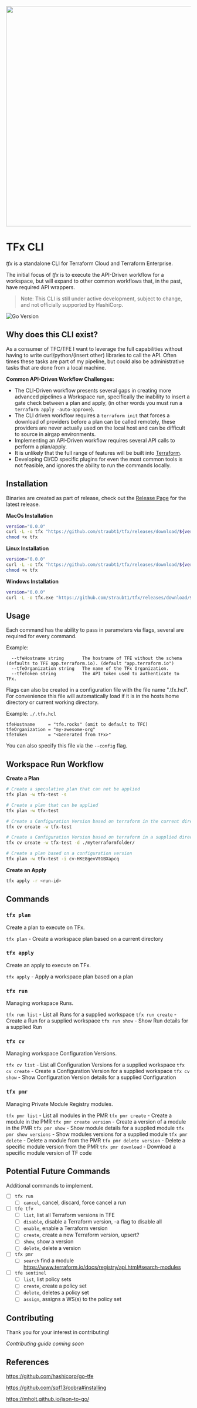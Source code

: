 <img src="https://cdn.rawgit.com/hashicorp/terraform-website/master/content/source/assets/images/logo-hashicorp.svg" width="600px">

# TFx CLI

_tfx_ is a standalone CLI for Terraform Cloud and Terraform Enterprise.

The initial focus of _tfx_ is to execute the API-Driven workflow for a workspace, but will expand to other common workflows that, in the past, have required API wrappers.

> Note: This CLI is still under active development, subject to change, and not officially supported by HashiCorp.

![Go Version](https://img.shields.io/badge/go%20version-%3E=1.14-61CFDD.svg?style=flat-square)

## Why does this CLI exist?

As a consumer of TFC/TFE I want to leverage the full capabilities without having to write curl/python/(insert other) libraries to call the API.
Often times these tasks are part of my pipeline, but could also be administrative tasks that are done from a local machine.

**Common API-Driven Workflow Challenges:**

- The CLI-Driven workflow presents several gaps in creating more advanced pipelines a Workspace run, specifically the inability to insert a gate check between a plan and apply, (in other words you must run a `terraform apply -auto-approve`).
- The CLI driven workflow requires a `terraform init` that forces a download of providers before a plan can be called remotely, these providers are never actually used on the local host and can be difficult to source in airgap environments.
- Implementing an API-Driven workflow requires several API calls to perform a plan/apply.
- It is unlikely that the full range of features will be built into [Terraform](https://github.com/hashicorp/terraform).
- Developing CI/CD specific plugins for even the most common tools is not feasible, and ignores the ability to run the commands locally.

## Installation

Binaries are created as part of release, check out the [Release Page](https://github.com/straubt1/tfx/releases) for the latest release.

**MacOs Installation**
```sh
version="0.0.0"
curl -L -o tfx "https://github.com/straubt1/tfx/releases/download/${version}/tfx_darwin_amd64"
chmod +x tfx
```

**Linux Installation**
```sh
version="0.0.0"
curl -L -o tfx "https://github.com/straubt1/tfx/releases/download/${version}/tfx_linux_amd64"
chmod +x tfx
```

**Windows Installation**
```sh
version="0.0.0"
curl -L -o tfx.exe "https://github.com/straubt1/tfx/releases/download/${version}/tfx_windows_amd64"
```

## Usage

Each command has the ability to pass in parameters via flags, several are required for every command.

Example:
```
  --tfeHostname string       The hostname of TFE without the schema (defaults to TFE app.terraform.io). (default "app.terraform.io")
  --tfeOrganization string   The name of the TFx Organization.
  --tfeToken string          The API token used to authenticate to TFx.
```

Flags can also be created in a configuration file with the file name ".tfx.hcl".
For convenience this file will automatically load if it is in the hosts home directory or current working directory.

Example:
`./.tfx.hcl`
```hcl
tfeHostname     = "tfe.rocks" (omit to default to TFC)
tfeOrganization = "my-awesome-org"
tfeToken        = "<Generated from TFx>"
```

You can also specify this file via the `--config` flag.

## Workspace Run Workflow

**Create a Plan**

```sh
# Create a speculative plan that can not be applied
tfx plan -w tfx-test -s

# Create a plan that can be applied
tfx plan -w tfx-test

# Create a Configuration Version based on terraform in the current directory
tfx cv create -w tfx-test

# Create a Configuration Version based on terraform in a supplied directory
tfx cv create -w tfx-test -d ./myterraformfolder/

# Create a plan based on a configuration version
tfx plan -w tfx-test -i cv-HKE8gevVtGBXapcq
```

**Create an Apply**

```sh
tfx apply -r <run-id>
```

## Commands

### `tfx plan`

Create a plan to execute on TFx.

`tfx plan` - Create a workspace plan based on a current directory

### `tfx apply`

Create an apply to execute on TFx.

`tfx apply` - Apply a workspace plan based on a plan

### `tfx run`

Managing workspace Runs.

`tfx run list` - List all Runs for a supplied workspace
`tfx run create` - Create a Run for a supplied workspace
`tfx run show` - Show Run details for a supplied Run

### `tfx cv`

Managing workspace Configuration Versions.

`tfx cv list` -  List all Configuration Versions for a supplied workspace
`tfx cv create` - Create a Configuration Version for a supplied workspace
`tfx cv show` - Show Configuration Version details for a supplied Configuration

### `tfx pmr`

Managing Private Module Registry modules.

`tfx pmr list` - List all modules in the PMR
`tfx pmr create` - Create a module in the PMR
`tfx pmr create version` - Create a version of a module in the PMR
`tfx pmr show` - Show module details for a supplied module
`tfx pmr show versions` - Show modules versions for a supplied module
`tfx pmr delete` - Delete a module from the PMR
`tfx pmr delete version` - Delete a specific module version from the PMR
`tfx pmr download` - Download a specific module version of TF code

## Potential Future Commands

Additional commands to implement.

- [ ] `tfx run`
  - [ ] `cancel`, cancel, discard, force cancel a run
- [ ] `tfe tfv`
  - [ ] `list`, list all Terraform versions in TFE
  - [ ] `disable`, disable a Terraform version, -a flag to disable all
  - [ ] `enable`, enable a Terraform version
  - [ ] `create`, create a new Terraform version, upsert?
  - [ ] `show`, show a version
  - [ ] `delete`, delete a version
- [ ] `tfx pmr`
  - [ ] `search` find a module https://www.terraform.io/docs/registry/api.html#search-modules
- [ ] `tfe sentinel`
  - [ ] `list`, list policy sets
  - [ ] `create`, create a policy set
  - [ ] `delete`, deletes a policy set
  - [ ] `assign`, assigns a WS(s) to the policy set

## Contributing

Thank you for your interest in contributing!

_Contributing guide coming soon_

## References

https://github.com/hashicorp/go-tfe

https://github.com/spf13/cobra#installing

https://mholt.github.io/json-to-go/

